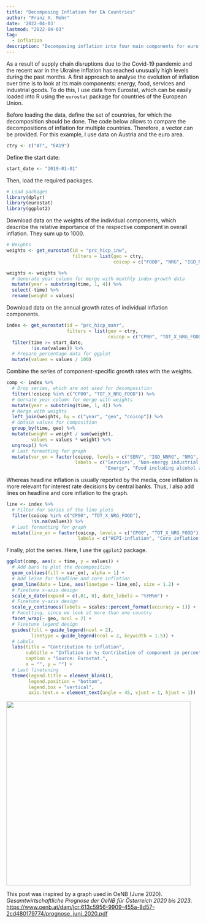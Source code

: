 ```yaml
---
title: "Decomposing Inflation for EA Countries"
author: "Franz X. Mohr"
date: '2022-04-03'
lastmod: "2022-04-03"
tag:
  - inflation
description: "Decomposing inflation into four main components for euro area countries using data from Eurostat."
---
```


As a result of supply chain disruptions due to the Covid-19 pandemic and the recent war in the Ukraine inflation has reached unusually high levels during the past months. 
A first approach to analyse the evolution of inflation over time is to look at its main components: energy, food, services and industrial goods. To do this, I use data from Eurostat, which can be easily loaded into R using the `eurostat` package for countries of the European Union.

Before loading the data, define the set of countries, for which the decomposition should be done. The code below allows to compare the decompositions of inflation for multiple countries. Therefore, a vector can be provided. For this example, I use data on Austria and the euro area.


```r
ctry <- c("AT", "EA19")
```

Define the start date:


```r
start_date <- "2019-01-01"
```

Then, load the required packages.


```r
# Load packages
library(dplyr)
library(eurostat)
library(ggplot2)
```

Download data on the weights of the individual components, which describe the relative importance of the respective component in overall inflation. They sum up to 1000.


```r
# Weights
weights <- get_eurostat(id = "prc_hicp_inw",
                        filters = list(geo = ctry,
                                       coicop = c("FOOD", "NRG", "IGD_NNRG", "SERV")))

weights <- weights %>%
  # Generate year column for merge with monthly index-growth data
  mutate(year = substring(time, 1, 4)) %>%
  select(-time) %>%
  rename(weight = values)
```

Download data on the annual growth rates of individual inflation components.


```r
index <- get_eurostat(id = "prc_hicp_manr",
                      filters = list(geo = ctry,
                                     coicop = c("CP00", "TOT_X_NRG_FOOD", "FOOD", "NRG", "IGD_NNRG", "SERV"))) %>%
  filter(time >= start_date,
         !is.na(values)) %>%
  # Prepare percentage data for ggplot
  mutate(values = values / 100)
```

Combine the series of component-specific growth rates with the weights.


```r
comp <- index %>%
  # Drop series, which are not used for decomposition
  filter(!coicop %in% c("CP00", "TOT_X_NRG_FOOD")) %>%
  # Gernate year column for merge with weights
  mutate(year = substring(time, 1, 4)) %>%
  # Merge with weights
  left_join(weights, by = c("year", "geo", "coicop")) %>%
  # Obtain values for composition
  group_by(time, geo) %>%
  mutate(weight = weight / sum(weight),
         values = values * weight) %>%
  ungroup() %>%
  # Last formatting for graph
  mutate(var_en = factor(coicop, levels = c("SERV", "IGD_NNRG", "NRG", "FOOD"),
                         labels = c("Services", "Non-energy industrial goods",
                                    "Energy", "Food including alcohol and tobacco")))
```

Whereas headline inflation is usually reported by the media, core inflation is more relevant for interest rate decisions by central banks. Thus, I also add lines on headline and core inflation to the graph. 


```r
line <- index %>%
  # Filter for series of the line plots
  filter(coicop %in% c("CP00", "TOT_X_NRG_FOOD"),
         !is.na(values)) %>%
  # Last formatting for graph
  mutate(line_en = factor(coicop, levels = c("CP00", "TOT_X_NRG_FOOD"),
                          labels = c("HCPI-inflation", "Core inflation (w/o energy, food)")))
```

Finally, plot the series. Here, I use the `ggplot2` package.


```r
ggplot(comp, aes(x = time, y = values)) +
  # Add bars to plot the decomposition
  geom_col(aes(fill = var_en), alpha = 1) +
  # Add leine for headline and core inflation
  geom_line(data = line, aes(linetype = line_en), size = 1.2) +
  # Finetune x-axis design
  scale_x_date(expand = c(.01, 0), date_labels = "%YM%m") +
  # Finetune y-axis design
  scale_y_continuous(labels = scales::percent_format(accuracy = 1)) +
  # Facetting, since we look at more than one country
  facet_wrap(~ geo, ncol = 2) +
  # Finetune legend design
  guides(fill = guide_legend(ncol = 2),
         linetype = guide_legend(ncol = 2, keywidth = 1.5)) +
  # Labels
  labs(title = "Contribution to inflation", 
       subtitle = "Inflation in %; Contribution of component in percentage points",
       caption = "Source: Eurostat.",
       x = "", y = "") +
  # Last finetuning
  theme(legend.title = element_blank(),
        legend.position = "bottom",
        legend.box = "vertical",
        axis.text.x = element_text(angle = 45, vjust = 1, hjust = 1))
```

<img src="/post/2022-04-03-decomposing-inflation_files/figure-html/unnamed-chunk-8-1.png" width="480" />

This post was inspired by a graph used in OeNB (June 2020). *Gesamtwirtschaftliche Prognose der OeNB für Österreich 2020 bis 2023*. <a href="https://www.oenb.at/dam/jcr:613c5956-9909-455a-8d57-2cd480179774/prognose_juni_2020.pdf" target="_blank">https://www.oenb.at/dam/jcr:613c5956-9909-455a-8d57-2cd480179774/prognose_juni_2020.pdf</a>
